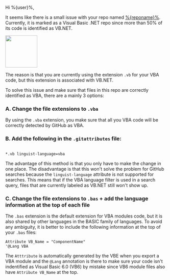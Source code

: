 Hi %{user}%,

It seems like there is a small issue with your repo named [%{reponame}%](%{url}%).
Currently, it is marked as a Visual Basic .NET repo since more than 50% of its code is identified as VB.NET.

<img height="100px" src="https://raw.githubusercontent.com/DecimalTurn/VBA-on-GitHub-Automations/d825ff1767cc1bb0b1645131c8495c3c40115db0/assets/visual_basic_net.svg?token=AHQYUGPVVWDUMEY46BR3QPTGW7LUY">

The reason is that you are currently using the extension `.vb` for your VBA code, but this extension is associated with VB.NET.

To solve this issue and make sure that files in this repo are correctly identified as VBA, there are a mainly 3 options:

### A. Change the file extensions to `.vba`

By using the `.vba` extension, you make sure that all you VBA code will be correctly detected by GitHub as VBA.

### B. Add the following in the `.gitattributes` file:

```gitattributes

*.vb linguist-language=vba

```

The advantage of this method is that you only have to make the change in one place. The disadvantage is that this won't solve the problem for GitHub searches because the `linguist-language` attribute is not supported for searches. This means that if the VBA language filter is used in a search query, files that are currently labeled as VB.NET still won't show up.


### C. Change the file extensions to `.bas` + add the language information at the top of each file

The `.bas` extension is the default extension for VBA modules code, but it is also shared by other languages in the BASIC family of languages. To avoid any ambiguity, it is better to include the following information at the top of your `.bas` files:

```vba
Attribute VB_Name = "ComponentName"
'@Lang VBA
```

The `Atttribute` is automatically generated by the VBE when you export a VBA module and the `@Lang` annotation is there to make sure your code isn't indentified as Visual Basic 6.0 (VB6) by mistake since VB6 module files also have `Attribute VB_Name` at the top.
